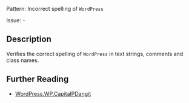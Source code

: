 Pattern: Incorrect spelling of `WordPress`

Issue: -

## Description

Verifies the correct spelling of `WordPress` in text strings, comments and class names.

## Further Reading

* [WordPress.WP.CapitalPDangit](https://github.com/WordPress/WordPress-Coding-Standards/tree/develop/WordPress/Sniffs/WP/CapitalPDangitSniff.php)